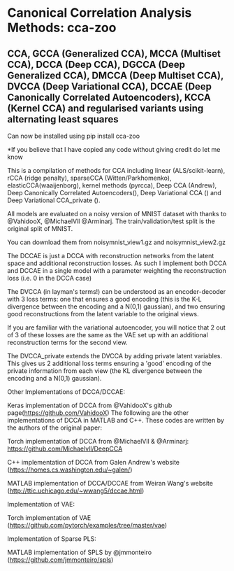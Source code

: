 # Canonical Correlation Analysis Methods: cca-zoo
## CCA, GCCA (Generalized CCA), MCCA (Multiset CCA), DCCA (Deep CCA), DGCCA (Deep Generalized CCA), DMCCA (Deep Multiset CCA), DVCCA (Deep Variational CCA), DCCAE (Deep Canonically Correlated Autoencoders), KCCA (Kernel CCA) and regularised variants using alternating least squares

Can now be installed using pip install cca-zoo

*If you believe that I have copied any code without giving credit do let me know

This is a compilation of methods for CCA including linear (ALS/scikit-learn), rCCA (ridge penalty), sparseCCA (Witten/Parkhomenko), elasticCCA(waaijenborg), kernel methods (pyrcca), Deep CCA (Andrew), Deep Canonically Correlated Autoencoders(), Deep Variational CCA () and Deep Variational CCA_private ().

All models are evaluated on a noisy version of MNIST dataset with thanks to @VahidooX, @MichaelVll @Arminarj. The train/validation/test split is the original split of MNIST.

You can download them from noisymnist_view1.gz and noisymnist_view2.gz

The DCCAE is just a DCCA with reconstruction networks from the latent space and additional reconstruction losses. As such I implement both DCCA and DCCAE in a single model with a parameter weighting the reconstruction loss (i.e. 0 in the DCCA case)

The DVCCA (in layman's terms!) can be understood as an encoder-decoder with 3 loss terms: one that ensures a good encoding (this is the K-L divergence between the encoding and a N(0,1) gaussian), and two ensuring good reconstructions from the latent variable to the original views.

If you are familiar with the variational autoencoder, you will notice that 2 out of 3 of these losses are the same as the VAE set up with an additional reconstruction terms for the second view.

The DVCCA_private extends the DVCCA by adding private latent variables. This gives us 2 additional loss terms ensuring a 'good' encoding of the private information from each view (the KL divergence between the encoding and a N(0,1) gaussian). 

Other Implementations of DCCA/DCCAE:

Keras implementation of DCCA from @VahidooX's github page(https://github.com/VahidooX)
The following are the other implementations of DCCA in MATLAB and C++. These codes are written by the authors of the original paper:

Torch implementation of DCCA from @MichaelVll & @Arminarj: https://github.com/Michaelvll/DeepCCA

C++ implementation of DCCA from Galen Andrew's website (https://homes.cs.washington.edu/~galen/)

MATLAB implementation of DCCA/DCCAE from Weiran Wang's website (http://ttic.uchicago.edu/~wwang5/dccae.html)

Implementation of VAE:

Torch implementation of VAE (https://github.com/pytorch/examples/tree/master/vae)

Implementation of Sparse PLS:

MATLAB implementation of SPLS by @jmmonteiro (https://github.com/jmmonteiro/spls)
